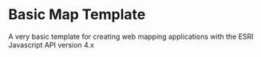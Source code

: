 # Basic Map Template

A very basic template for creating web mapping applications with the ESRI Javascript API version 4.x